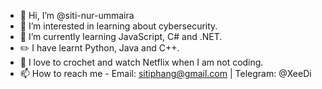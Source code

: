 - 👋 Hi, I’m @siti-nur-ummaira
- 👀 I’m interested in learning about cybersecurity.
- 🌱 I’m currently learning JavaScript, C# and .NET.
- :pencil2: I have learnt Python, Java and C++.
- :green_heart: I love to crochet and watch Netflix when I am not coding.
- 📫 How to reach me - Email: sitiphang@gmail.com | Telegram: @XeeDi

<!---
siti-nur-ummaira/siti-nur-ummaira is a ✨ special ✨ repository because its `README.md` (this file) appears on your GitHub profile.
You can click the Preview link to take a look at your changes.
--->
